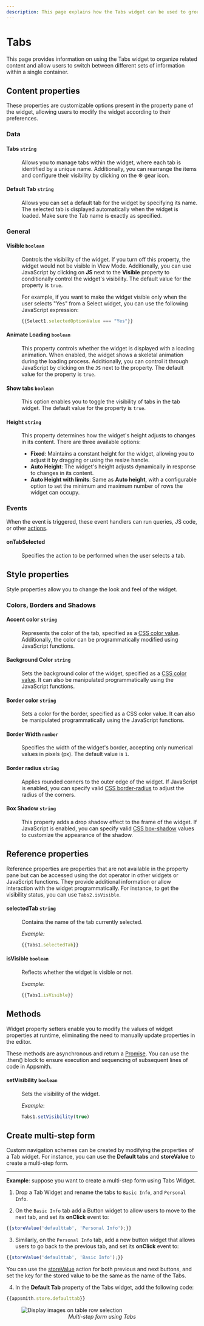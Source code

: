 ```yaml
---
description: This page explains how the Tabs widget can be used to group related content and enable users to switch between different sets of information within a single container.
---
```

# Tabs

This page provides information on using the Tabs widget to organize related content and allow users to switch between different sets of information within a single container.


## Content properties

These properties are customizable options present in the property pane of the widget, allowing users to modify the widget according to their preferences.


### Data

#### Tabs `string`

<dd>

Allows you to manage tabs within the widget, where each tab is identified by a unique name. Additionally, you can rearrange the items and configure their visibility by clicking on the ⚙️ gear icon.

</dd>

#### Default Tab `string`	


<dd>

Allows you can set a default tab for the widget by specifying its name. The selected tab is displayed automatically when the widget is loaded. Make sure the Tab name is exactly as specified.


</dd>

### General

####

#### Visible `boolean`

<dd>

Controls the visibility of the widget. If you turn off this property, the widget would not be visible in View Mode. Additionally, you can use JavaScript by clicking on **JS** next to the **Visible** property to conditionally control the widget's visibility. The default value for the property is `true`.

For example, if you want to make the widget visible only when the user selects "Yes" from a Select widget, you can use the following JavaScript expression: 
```js
{{Select1.selectedOptionValue === "Yes"}}
```



</dd>

#### Animate Loading `boolean`


<dd>

This property controls whether the widget is displayed with a loading animation. When enabled, the widget shows a skeletal animation during the loading process. Additionally, you can control it through JavaScript by clicking on the <code>JS</code> next to the property. The default value for the property is `true`.

</dd>


#### Show tabs `boolean`


<dd>

This option enables you to toggle the visibility of tabs in the tab widget. The default value for the property is `true`.

</dd>

#### Height `string`


<dd>

This property determines how the widget's height adjusts to changes in its content. There are three available options:


* **Fixed**: Maintains a constant height for the widget, allowing you to adjust it by dragging or using the resize handle.
* **Auto Height**: The widget's height adjusts dynamically in response to changes in its content.
* **Auto Height with limits**: Same as **Auto height**, with a configurable option to set the minimum and maximum number of rows the widget can occupy.


</dd>

### Events

When the event is triggered, these event handlers can run queries, JS code, or other [actions](/reference/appsmith-framework/widget-actions).


#### onTabSelected

<dd>

Specifies the action to be performed when the user selects a tab.

</dd>

## Style properties

Style properties allow you to change the look and feel of the widget.


### Colors, Borders and Shadows

#### Accent color `string`

<dd>

Represents the color of the tab, specified as a [CSS color value](https://developer.mozilla.org/en-US/docs/Web/CSS/color). Additionally, the color can be programmatically modified using JavaScript functions.

</dd>

#### Background Color `string`

<dd>

Sets the background color of the widget, specified as a [CSS color value](https://developer.mozilla.org/en-US/docs/Web/CSS/color). It can also be manipulated programmatically using the JavaScript functions.

</dd>

#### Border color `string`


<dd>

Sets a color for the border, specified as a CSS color value. It can also be manipulated programmatically using the JavaScript functions.


</dd>

#### Border Width `number`

<dd>

Specifies the width of the widget's border, accepting only numerical values in pixels (px). The default value is `1`.

</dd>

#### Border radius `string`

<dd>

Applies rounded corners to the outer edge of the widget. If JavaScript is enabled, you can specify valid [CSS border-radius](https://developer.mozilla.org/en-US/docs/Web/CSS/border-radius) to adjust the radius of the corners.

</dd>

#### Box Shadow `string`
 

<dd>

This property adds a drop shadow effect to the frame of the widget. If JavaScript is enabled, you can specify valid [CSS box-shadow](https://developer.mozilla.org/en-US/docs/Web/CSS/box-shadow) values to customize the appearance of the shadow.


</dd>

## Reference properties

Reference properties are properties that are not available in the property pane but can be accessed using the dot operator in other widgets or JavaScript functions. They provide additional information or allow interaction with the widget programmatically. For instance, to get the visibility status, you can use `Tabs2.isVisible`.

#### selectedTab `string`

<dd>

Contains the name of the tab currently selected.

*Example:*

```js
{{Tabs1.selectedTab}}
```

</dd>

#### isVisible `boolean`

<dd>

Reflects whether the widget is visible or not.

*Example:*
```js
{{Tabs1.isVisible}}
```

</dd>

## Methods

Widget property setters enable you to modify the values of widget properties at runtime, eliminating the need to manually update properties in the editor.

These methods are asynchronous and return a [Promise](/core-concepts/writing-code/javascript-promises#using-promises-in-appsmith). You can use the .then() block to ensure execution and sequencing of subsequent lines of code in Appsmith.


#### setVisibility `boolean`

<dd>

Sets the visibility of the widget.

*Example*:

```js
Tabs1.setVisibility(true)
```

</dd>

## Create multi-step form

Custom navigation schemes can be created by modifying the properties of a Tab widget. For instance, you can use the **Default tabs** and **storeValue** to create a multi-step form.

---
**Example**: suppose you want to create a multi-step form using Tabs Widget.

1. Drop a Tab Widget and rename the tabs to `Basic Info`, and `Personal Info`.

2. On the `Basic Info` tab add a Button widget to allow users to move to the next tab, and set its **onClick** event to:

```js
{{storeValue('defaulttab', 'Personal Info');}}
```

3. Similarly, on the `Personal Info` tab, add a new button widget that allows users to go back to the previous tab, and set its **onClick** event to:

```js
{{storeValue('defaulttab', 'Basic Info');}}
```

You can use the [storeValue](/reference/appsmith-framework/widget-actions/store-value) action for both previous and next buttons, and set the key for the stored value to be the same as the name of the Tabs. 

4. In the **Default Tab** property of the Tabs widget, add the following code:

```js
{{appsmith.store.defaulttab}}
```

<figure>
  <img src="/img/tabs-nav.gif" style= {{width:"700px", height:"auto"}} alt="Display images on table row selection"/>
  <figcaption align = "center"><i>Multi-step form using Tabs</i></figcaption>
</figure>



